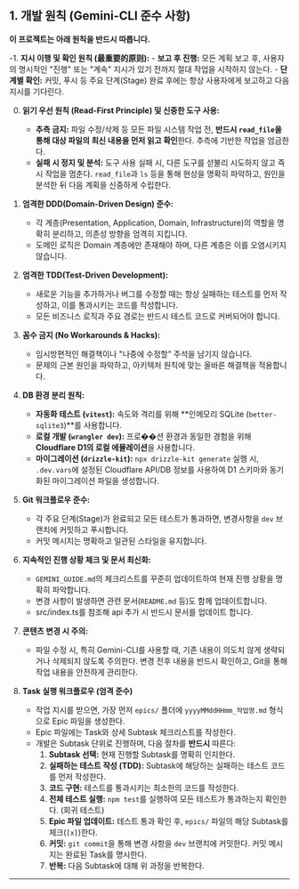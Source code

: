 ## 1. 개발 원칙 (Gemini-CLI 준수 사항)

**이 프로젝트는 아래 원칙을 반드시 따릅니다.**

-1. **지시 이행 및 확인 원칙 (最重要的原则):**
    -   **보고 후 진행:** 모든 계획 보고 후, 사용자의 명시적인 "진행" 또는 "계속" 지시가 있기 전까지 절대 작업을 시작하지 않는다.
    -   **단계별 확인:** 커밋, 푸시 등 주요 단계(Stage) 완료 후에는 항상 사용자에게 보고하고 다음 지시를 기다린다.

0.  **읽기 우선 원칙 (Read-First Principle) 및 신중한 도구 사용:**
    -   **추측 금지:** 파일 수정/삭제 등 모든 파일 시스템 작업 전, **반드시 `read_file`을 통해 대상 파일의 최신 내용을 먼저 읽고 확인**한다. 추측에 기반한 작업을 엄금한다.
    -   **실패 시 정지 및 분석:** 도구 사용 실패 시, 다른 도구를 섣불리 시도하지 않고 즉시 작업을 멈춘다. `read_file`과 `ls` 등을 통해 현상을 명확히 파악하고, 원인을 분석한 뒤 다음 계획을 신중하게 수립한다.

1.  **엄격한 DDD(Domain-Driven Design) 준수:**

    -   각 계층(Presentation, Application, Domain, Infrastructure)의 역할을 명확히 분리하고, 의존성 방향을 엄격히 지킵니다.
    -   도메인 로직은 Domain 계층에만 존재해야 하며, 다른 계층은 이를 오염시키지 않습니다.

2.  **엄격한 TDD(Test-Driven Development):**

    -   새로운 기능을 추가하거나 버그를 수정할 때는 항상 실패하는 테스트를 먼저 작성하고, 이를 통과시키는 코드를 작성합니다.
    -   모든 비즈니스 로직과 주요 경로는 반드시 테스트 코드로 커버되어야 합니다.

3.  **꼼수 금지 (No Workarounds & Hacks):**

    -   임시방편적인 해결책이나 "나중에 수정할" 주석을 남기지 않습니다.
    -   문제의 근본 원인을 파악하고, 아키텍처 원칙에 맞는 올바른 해결책을 적용합니다.

4.  **DB 환경 분리 원칙:**

    -   **자동화 테스트 (`vitest`):** 속도와 격리를 위해 **인메모리 SQLite (`better-sqlite3`)**를 사용합니다.
    -   **로컬 개발 (`wrangler dev`):** 프로��션 환경과 동일한 경험을 위해 **Cloudflare D1의 로컬 에뮬레이션**을 사용합니다.
    -   **마이그레이션 (`drizzle-kit`):** `npx drizzle-kit generate` 실행 시, `.dev.vars`에 설정된 Cloudflare API/DB 정보를 사용하여 D1 스키마와 동기화된 마이그레이션 파일을 생성합니다.

5.  **Git 워크플로우 준수:**

    -   각 주요 단계(Stage)가 완료되고 모든 테스트가 통과하면, 변경사항을 `dev` 브랜치에 커밋하고 푸시합니다.
    -   커밋 메시지는 명확하고 일관된 스타일을 유지합니다.

6.  **지속적인 진행 상황 체크 및 문서 최신화:**

    -   `GEMINI_GUIDE.md`의 체크리스트를 꾸준히 업데이트하여 현재 진행 상황을 명확히 파악합니다.
    -   변경 사항이 발생하면 관련 문서(`README.md` 등)도 함께 업데이트합니다.
    -   src/index.ts를 참조해 api 추가 시 반드시 문서를 업데이트 합니다.

7.  **콘텐츠 변경 시 주의:**

    -   파일 수정 시, 특히 Gemini-CLI를 사용할 때, 기존 내용이 의도치 않게 생략되거나 삭제되지 않도록 주의한다. 변경 전후 내용을 반드시 확인하고, Git을 통해 작업 내용을 안전하게 관리한다.

8.  **Task 실행 워크플로우 (엄격 준수)**
    -   작업 지시를 받으면, 가장 먼저 `epics/` 폴더에 `yyyyMMddHHmm_작업명.md` 형식으로 Epic 파일을 생성한다.
    -   Epic 파일에는 Task와 상세 Subtask 체크리스트를 작성한다.
    -   개발은 Subtask 단위로 진행하며, 다음 절차를 **반드시** 따른다:
        1.  **Subtask 선택:** 현재 진행할 Subtask를 명확히 인지한다.
        2.  **실패하는 테스트 작성 (TDD):** Subtask에 해당하는 실패하는 테스트 코드를 먼저 작성한다.
        3.  **코드 구현:** 테스트를 통과시키는 최소한의 코드를 작성한다.
        4.  **전체 테스트 실행:** `npm test`를 실행하여 모든 테스트가 통과하는지 확인한다. (회귀 테스트)
        5.  **Epic 파일 업데이트:** 테스트 통과 확인 후, `epics/` 파일의 해당 Subtask를 체크(`[x]`)한다.
        6.  **커밋:** `git commit`을 통해 변경 사항을 `dev` 브랜치에 커밋한다. 커밋 메시지는 완료된 Task를 명시한다.
        7.  **반복:** 다음 Subtask에 대해 위 과정을 반복한다.

---
